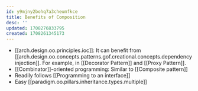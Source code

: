 ```yaml
---
id: y9mjny2bohq7a3cheumfkce
title: Benefits of Composition
desc: ''
updated: 1708276833795
created: 1708261345173
---
```


- [[arch.design.oo.principles.ioc]]: It can benefit from [[arch.design.oo.concepts.patterns.gof.creational.concepts.dependency injection]]. For example, in [[Decorator Pattern]] and [[Proxy Pattern]].
- [[Combinator]]-oriented programming: Similar to [[Composite pattern]]
- Readily follows [[Programming to an interface]]
- Easy [[paradigm.oo.pillars.inheritance.types.multiple]]